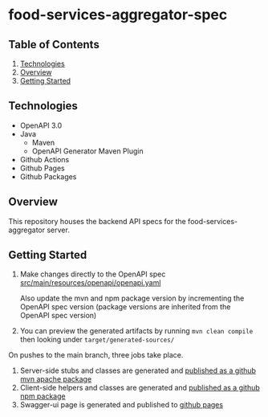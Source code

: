 # food-services-aggregator-spec

## Table of Contents
1. [Technologies](#Technologies)
2. [Overview](#Overview)
3. [Getting Started](#Getting-Started)

## Technologies
- OpenAPI 3.0
- Java
    - Maven
    - OpenAPI Generator Maven Plugin
- Github Actions
- Github Pages
- Github Packages

## Overview
This repository houses the backend API specs for the food-services-aggregator server.

## Getting Started
1. Make changes directly to the OpenAPI spec [src/main/resources/openapi/openapi.yaml](https://github.com/adam-shamaa/food-services-aggregator-spec/blob/main/src/main/resources/openapi/openapi.yaml)
    
    Also update the mvn and npm package version by incrementing the OpenAPI spec version (package versions are inherited from the OpenAPI spec version)
2. You can preview the generated artifacts by running `mvn clean compile` then looking under `target/generated-sources/`


On pushes to the main branch, three jobs take place.
1. Server-side stubs and classes are generated and [published as a github mvn apache package](https://github.com/adam-shamaa/food-services-aggregator-spec/packages/1277138)
2. Client-side helpers and classes are generated and [published as a github npm package](https://github.com/adam-shamaa/food-services-aggregator-spec/pkgs/npm/food-services-aggregator-spec)
3. Swagger-ui page is generated and published to [github pages](https://adam-shamaa.github.io/food-services-aggregator-spec/)
